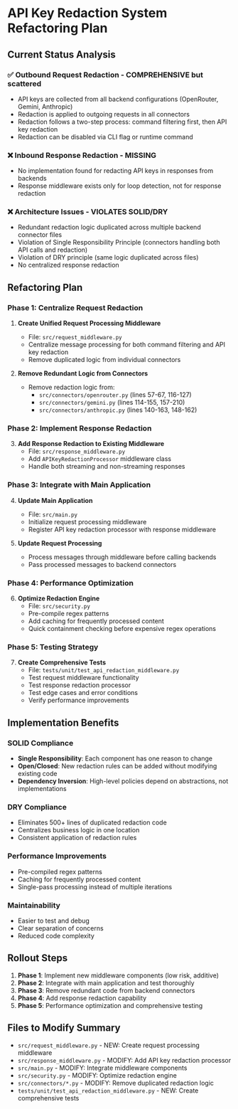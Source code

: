 # API Key Redaction System Refactoring Plan

## Current Status Analysis

### ✅ Outbound Request Redaction - COMPREHENSIVE but scattered
- API keys are collected from all backend configurations (OpenRouter, Gemini, Anthropic)
- Redaction is applied to outgoing requests in all connectors
- Redaction follows a two-step process: command filtering first, then API key redaction
- Redaction can be disabled via CLI flag or runtime command

### ❌ Inbound Response Redaction - MISSING
- No implementation found for redacting API keys in responses from backends
- Response middleware exists only for loop detection, not for response redaction

### ❌ Architecture Issues - VIOLATES SOLID/DRY
- Redundant redaction logic duplicated across multiple backend connector files
- Violation of Single Responsibility Principle (connectors handling both API calls and redaction)
- Violation of DRY principle (same logic duplicated across files)
- No centralized response redaction

## Refactoring Plan

### Phase 1: Centralize Request Redaction

1. **Create Unified Request Processing Middleware**
   - File: `src/request_middleware.py`
   - Centralize message processing for both command filtering and API key redaction
   - Remove duplicated logic from individual connectors

2. **Remove Redundant Logic from Connectors**
   - Remove redaction logic from:
     - `src/connectors/openrouter.py` (lines 57-67, 116-127)
     - `src/connectors/gemini.py` (lines 114-155, 157-210)
     - `src/connectors/anthropic.py` (lines 140-163, 148-162)

### Phase 2: Implement Response Redaction

3. **Add Response Redaction to Existing Middleware**
   - File: `src/response_middleware.py`
   - Add `APIKeyRedactionProcessor` middleware class
   - Handle both streaming and non-streaming responses

### Phase 3: Integrate with Main Application

4. **Update Main Application**
   - File: `src/main.py`
   - Initialize request processing middleware
   - Register API key redaction processor with response middleware

5. **Update Request Processing**
   - Process messages through middleware before calling backends
   - Pass processed messages to backend connectors

### Phase 4: Performance Optimization

6. **Optimize Redaction Engine**
   - File: `src/security.py`
   - Pre-compile regex patterns
   - Add caching for frequently processed content
   - Quick containment checking before expensive regex operations

### Phase 5: Testing Strategy

7. **Create Comprehensive Tests**
   - File: `tests/unit/test_api_redaction_middleware.py`
   - Test request middleware functionality
   - Test response redaction processor
   - Test edge cases and error conditions
   - Verify performance improvements

## Implementation Benefits

### SOLID Compliance
- **Single Responsibility**: Each component has one reason to change
- **Open/Closed**: New redaction rules can be added without modifying existing code
- **Dependency Inversion**: High-level policies depend on abstractions, not implementations

### DRY Compliance
- Eliminates 500+ lines of duplicated redaction code
- Centralizes business logic in one location
- Consistent application of redaction rules

### Performance Improvements
- Pre-compiled regex patterns
- Caching for frequently processed content
- Single-pass processing instead of multiple iterations

### Maintainability
- Easier to test and debug
- Clear separation of concerns
- Reduced code complexity

## Rollout Steps

1. **Phase 1**: Implement new middleware components (low risk, additive)
2. **Phase 2**: Integrate with main application and test thoroughly
3. **Phase 3**: Remove redundant code from backend connectors
4. **Phase 4**: Add response redaction capability
5. **Phase 5**: Performance optimization and comprehensive testing

## Files to Modify Summary

- `src/request_middleware.py` - NEW: Create request processing middleware
- `src/response_middleware.py` - MODIFY: Add API key redaction processor
- `src/main.py` - MODIFY: Integrate middleware components
- `src/security.py` - MODIFY: Optimize redaction engine
- `src/connectors/*.py` - MODIFY: Remove duplicated redaction logic
- `tests/unit/test_api_redaction_middleware.py` - NEW: Create comprehensive tests
